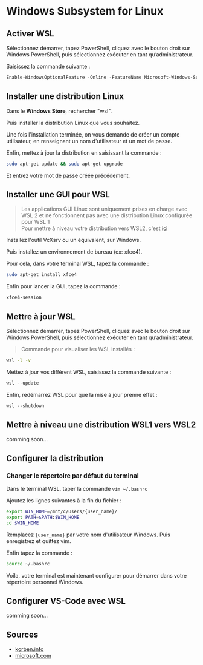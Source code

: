 # Windows Subsystem for Linux

## Activer WSL
Sélectionnez démarrer, tapez PowerShell, cliquez avec le bouton droit sur Windows PowerShell, puis sélectionnez exécuter en tant qu’administrateur.

Saisissez la commande suivante :
```powershell
Enable-WindowsOptionalFeature -Online -FeatureName Microsoft-Windows-Subsystem-Linux
```

## Installer une distribution Linux
Dans le **Windows Store**, rechercher "wsl".

Puis installer la distribution Linux que vous souhaitez.

Une fois l'installation terminée, on vous demande de créer un compte utilisateur, en renseignant un nom d'utilisateur et un mot de passe.

Enfin, mettez à jour la distribution en saisissant la commande :
```bash
sudo apt-get update && sudo apt-get upgrade
```
Et entrez votre mot de passe créée précédement.

## Installer une GUI pour WSL

> Les applications GUI Linux sont uniquement prises en charge avec WSL 2 et ne fonctionnent pas avec une distribution Linux configurée pour WSL 1\
Pour mettre à niveau votre distribution vers WSL2, c'est [ici](#mettre-à-niveau-une-distribution-wsl1-vers-wsl2)

Installez l'outil VcXsrv ou un équivalent, sur Windows.

Puis installez un environnement de bureau (ex: xfce4).

Pour cela, dans votre terminal WSL, tapez la commande :
```bash
sudo apt-get install xfce4
```

Enfin pour lancer la GUI, tapez la commande :
```bash
xfce4-session
```

## Mettre à jour WSL
Sélectionnez démarrer, tapez PowerShell, cliquez avec le bouton droit sur Windows PowerShell, puis sélectionnez exécuter en tant qu’administrateur.

> Commande pour visualiser les WSL installés :
```bash
wsl -l -v
```

Mettez à jour vos différent WSL, saisissez la commande suivante :
```powershell
wsl --update
```

Enfin, redémarrez WSL pour que la mise à jour prenne effet :
```powershell
wsl --shutdown
```

## Mettre à niveau une distribution WSL1 vers WSL2
comming soon...

## Configurer la distribution
### Changer le répertoire par défaut du terminal
Dans le terminal WSL, taper la commande ```vim ~/.bashrc```

Ajoutez les lignes suivantes à la fin du fichier :
```bash
export WIN_HOME=/mnt/c/Users/{user_name}/
export PATH=$PATH:$WIN_HOME
cd $WIN_HOME
```
Remplacez ```{user_name}``` par votre nom d'utilisateur Windows.
Puis enregistrez et quittez vim.

Enfin tapez la commande :
```bash
source ~/.bashrc
```

Voila, votre terminal est maintenant configurer pour démarrer dans votre répertoire personnel Windows.

## Configurer VS-Code avec WSL
comming soon...

## Sources
* [korben.info](https://korben.info/linux-wsl-gui-interface-graphique-windows-10.html)
* [microsoft.com](https://docs.microsoft.com/fr-fr/windows/wsl/tutorials/gui-apps)
